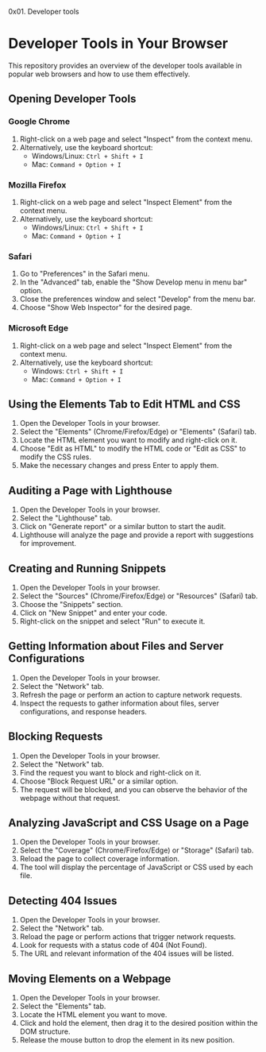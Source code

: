 0x01. Developer tools

# Developer Tools in Your Browser

This repository provides an overview of the developer tools available in popular web browsers and how to use them effectively.

## Opening Developer Tools

### Google Chrome
1. Right-click on a web page and select "Inspect" from the context menu.
2. Alternatively, use the keyboard shortcut:
   - Windows/Linux: `Ctrl + Shift + I`
   - Mac: `Command + Option + I`

### Mozilla Firefox
1. Right-click on a web page and select "Inspect Element" from the context menu.
2. Alternatively, use the keyboard shortcut:
   - Windows/Linux: `Ctrl + Shift + I`
   - Mac: `Command + Option + I`

### Safari
1. Go to "Preferences" in the Safari menu.
2. In the "Advanced" tab, enable the "Show Develop menu in menu bar" option.
3. Close the preferences window and select "Develop" from the menu bar.
4. Choose "Show Web Inspector" for the desired page.

### Microsoft Edge
1. Right-click on a web page and select "Inspect Element" from the context menu.
2. Alternatively, use the keyboard shortcut:
   - Windows: `Ctrl + Shift + I`
   - Mac: `Command + Option + I`

## Using the Elements Tab to Edit HTML and CSS
1. Open the Developer Tools in your browser.
2. Select the "Elements" (Chrome/Firefox/Edge) or "Elements" (Safari) tab.
3. Locate the HTML element you want to modify and right-click on it.
4. Choose "Edit as HTML" to modify the HTML code or "Edit as CSS" to modify the CSS rules.
5. Make the necessary changes and press Enter to apply them.

## Auditing a Page with Lighthouse
1. Open the Developer Tools in your browser.
2. Select the "Lighthouse" tab.
3. Click on "Generate report" or a similar button to start the audit.
4. Lighthouse will analyze the page and provide a report with suggestions for improvement.

## Creating and Running Snippets
1. Open the Developer Tools in your browser.
2. Select the "Sources" (Chrome/Firefox/Edge) or "Resources" (Safari) tab.
3. Choose the "Snippets" section.
4. Click on "New Snippet" and enter your code.
5. Right-click on the snippet and select "Run" to execute it.

## Getting Information about Files and Server Configurations
1. Open the Developer Tools in your browser.
2. Select the "Network" tab.
3. Refresh the page or perform an action to capture network requests.
4. Inspect the requests to gather information about files, server configurations, and response headers.

## Blocking Requests
1. Open the Developer Tools in your browser.
2. Select the "Network" tab.
3. Find the request you want to block and right-click on it.
4. Choose "Block Request URL" or a similar option.
5. The request will be blocked, and you can observe the behavior of the webpage without that request.

## Analyzing JavaScript and CSS Usage on a Page
1. Open the Developer Tools in your browser.
2. Select the "Coverage" (Chrome/Firefox/Edge) or "Storage" (Safari) tab.
3. Reload the page to collect coverage information.
4. The tool will display the percentage of JavaScript or CSS used by each file.

## Detecting 404 Issues
1. Open the Developer Tools in your browser.
2. Select the "Network" tab.
3. Reload the page or perform actions that trigger network requests.
4. Look for requests with a status code of 404 (Not Found).
5. The URL and relevant information of the 404 issues will be listed.

## Moving Elements on a Webpage
1. Open the Developer Tools in your browser.
2. Select the "Elements" tab.
3. Locate the HTML element you want to move.
4. Click and hold the element, then drag it to the desired position within the DOM structure.
5. Release the mouse button to drop the element in its new position.

